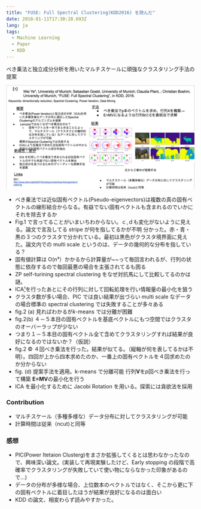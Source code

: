 ```yaml
---
title: "FUSE: Full Spectral Clustering(KDD2016) を読んだ"
date: 2018-01-11T17:30:28.693Z
lang: ja
tags:
  - Machine Learning
  - Paper
  - KDD
---
```


べき乗法と独立成分分析を用いたマルチスケールに頑強なクラスタリング手法の提案

![image](/posts/2018-01-13_fuse-full-spectral-clusteringkdd2016-を読んだ/images/1.png)

- べき乗法では近似固有ベクトル(Pseudo-eigenvectors)は複数の真の固有ベクトルの線形結合からなる。有益でない固有ベクトルも含まれるのでいかにそれを除去するか
- Fig.1 で言ってることがいまいちわからない。ｃ,ｄも変化がないように見える。論文で言及してる stripe が何を指してるかが不明
  分かった。赤・青・黒の３つのクラスタで分かれている。最初は黒色がクラスタ境界面に見えた。論文内での multi scale というのは、データの幾何的な分布を指している？
- 固有値計算は O(n³）かかるから計算量が~~って毎回言われるが、行列の状態に依存するので毎回最悪の場合を主張されてるも困る
- ZP self-turining spectral clustering をなぜ対抗馬にして比較してるのかは謎。
- ICA[¹](http://www.kecl.ntt.co.jp/icl/signal/sawada/mypaper/subspace2010rev.pdf)を行ったあとにその行列に対して回転処理を行い情報量の最小化を狙う
- クラスタ数が多い場合、PIC では良い結果が出づらい
  multi scale なデータの場合標準の spectral clustering では失敗することが多々ある
- fig.2 (a) 見ればわかるが*k*-means では分離が困難
- fig.2(b) ４－５本目の固有ベクトルを基底ベクトルにもつ空間ではクラスタのオーバーラップが少ない
- つまり１－５本目の固有ベクトル全て含めてクラスタリングすれば結果が良好になるのではないか？（仮説）
- fig.2 © ４回べき乗法を行った。結果が似てる。（縦軸が何を表してるかは不明）。四回が上から四本求めたのか、一番上の固有ベクトルを４回求めたのか分からない
- fig. (d) 提案手法を適用。k-means で分離可能 行列**V**を*p*回べき乗法を行って構築 **E=MV**の最小化を行う
- ICA を最小化するために Jacobi Rotation を用いる。探索には貪欲法を採用

### Contribution

- マルチスケール（多種多様な）データ分布に対してクラスタリングが可能
- 計算時間は従来（ncut)と同等

### 感想

- PIC(Power Itetaion Clusterg)をまさか拡張してくるとは思わなかったなので、興味深い論文。(実装して再現実験したけど、Early stopping の段階で高確率でクラスタリングが失敗していて使い物にならなかった印象があるので…)
- データの分布が多様な場合、上位数本のベクトルではなく、そこから更に下の固有ベクトルに着目したほうが結果が良好になるのは面白い
- KDD の論文、相変わらず読みやすかった。
